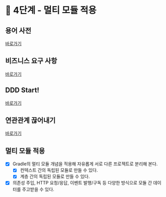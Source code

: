 # 🚀 4단계 - 멀티 모듈 적용

## 용어 사전

[바로가기](../README.md)

## 비즈니스 요구 사항

[바로가기](step1.md)

## DDD Start!

[바로가기](step2.md)

## 연관관계 끊어내기

[바로가기](step3.md)

## 멀티 모듈 적용

- [X] Gradle의 멀티 모듈 개념을 적용해 자유롭게 서로 다른 프로젝트로 분리해 본다.
  - [X] 컨텍스트 간의 독립된 모듈로 만들 수 있다.
  - [X] 계층 간의 독립된 모듈로 만들 수 있다.
- [X] 의존성 주입, HTTP 요청/응답, 이벤트 발행/구독 등 다양한 방식으로 모듈 간 데이터를 주고받을 수 있다.
